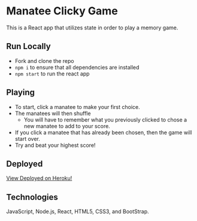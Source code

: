 # Manatee Clicky Game
This is a React app that utilizes state in order to play a memory game.

## Run Locally
* Fork and clone the repo
* `npm i` to ensure that all dependencies are installed
* `npm start` to run the react app

## Playing
 * To start, click a manatee to make your first choice. 
 * The manatees will then shuffle
    * You will have to remember what you previously clicked to chose a new manatee to add to your score. 
 * If you click a manatee that has already been chosen, then the game will start over.
 * Try and beat your highest score!

 ## Deployed
[View Deployed on Heroku!](https://polar-river-11640.herokuapp.com/)

## Technologies
JavaScript, Node.js, React, HTML5, CSS3, and BootStrap.